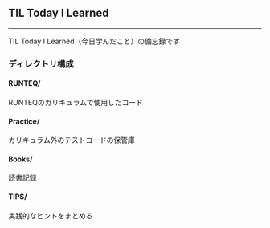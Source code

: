 ## TIL Today I Learned
---
TIL Today I Learned（今日学んだこと）の備忘録です
　
### ディレクトリ構成
#### RUNTEQ/
RUNTEQのカリキュラムで使用したコード
　
#### Practice/
カリキュラム外のテストコードの保管庫
　
#### Books/
読書記録
　
#### TIPS/
実践的なヒントをまとめる
